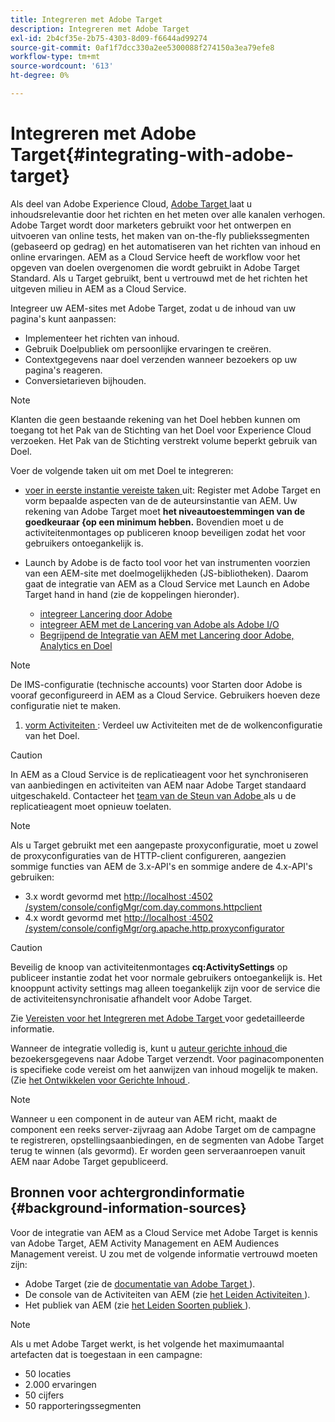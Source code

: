 ```yaml
---
title: Integreren met Adobe Target
description: Integreren met Adobe Target
exl-id: 2b4cf35e-2b75-4303-8d09-f6644ad99274
source-git-commit: 0af1f7dcc330a2ee5300088f274150a3ea79efe8
workflow-type: tm+mt
source-wordcount: '613'
ht-degree: 0%

---
```


# Integreren met Adobe Target{#integrating-with-adobe-target}

Als deel van Adobe Experience Cloud, [ Adobe Target ](https://business.adobe.com/products/target/adobe-target.html) laat u inhoudsrelevantie door het richten en het meten over alle kanalen verhogen. Adobe Target wordt door marketers gebruikt voor het ontwerpen en uitvoeren van online tests, het maken van on-the-fly publiekssegmenten (gebaseerd op gedrag) en het automatiseren van het richten van inhoud en online ervaringen. AEM as a Cloud Service heeft de workflow voor het opgeven van doelen overgenomen die wordt gebruikt in Adobe Target Standard. Als u Target gebruikt, bent u vertrouwd met de het richten het uitgeven milieu in AEM as a Cloud Service.

Integreer uw AEM-sites met Adobe Target, zodat u de inhoud van uw pagina&#39;s kunt aanpassen:

* Implementeer het richten van inhoud.
* Gebruik Doelpubliek om persoonlijke ervaringen te creëren.
* Contextgegevens naar doel verzenden wanneer bezoekers op uw pagina&#39;s reageren.
* Conversietarieven bijhouden.

>[!NOTE]
>
>Klanten die geen bestaande rekening van het Doel hebben kunnen om toegang tot het Pak van de Stichting van het Doel voor Experience Cloud verzoeken. Het Pak van de Stichting verstrekt volume beperkt gebruik van Doel.

Voer de volgende taken uit om met Doel te integreren:

* [ voer in eerste instantie vereiste taken ](https://experienceleague.adobe.com/docs/experience-manager-65/administering/integration/target-requirements.html) uit: Register met Adobe Target en vorm bepaalde aspecten van de de auteursinstantie van AEM. Uw rekening van Adobe Target moet **het niveautoestemmingen van de goedkeuraar {op een minimum hebben.** Bovendien moet u de activiteitenmontages op publiceren knoop beveiligen zodat het voor gebruikers ontoegankelijk is.

* Launch by Adobe is de facto tool voor het van instrumenten voorzien van een AEM-site met doelmogelijkheden (JS-bibliotheken). Daarom gaat de integratie van AEM as a Cloud Service met Launch en Adobe Target hand in hand (zie de koppelingen hieronder).

   * [ integreer Lancering door Adobe ](https://experienceleague.adobe.com/docs/experience-manager-learn/sites/integrations/experience-platform-data-collection-tags/overview.html)
   * [ integreer AEM met de Lancering van Adobe als Adobe I/O ](https://experienceleague.adobe.com/docs/experience-manager-learn/sites/integrations/experience-platform-data-collection-tags/overview.html)
   * [ Begrijpend de Integratie van AEM met Lancering door Adobe, Analytics en Doel ](https://experienceleague.adobe.com/docs/experience-manager-learn/sites/integrations/experience-platform-data-collection-tags/overview.html)

>[!NOTE]
>
>De IMS-configuratie (technische accounts) voor Starten door Adobe is vooraf geconfigureerd in AEM as a Cloud Service. Gebruikers hoeven deze configuratie niet te maken.

1. [ vorm Activiteiten ](https://experienceleague.adobe.com/docs/experience-manager-65/authoring/personalization/activitylib.html): Verdeel uw Activiteiten met de de wolkenconfiguratie van het Doel.

>[!CAUTION]
>
>In AEM as a Cloud Service is de replicatieagent voor het synchroniseren van aanbiedingen en activiteiten van AEM naar Adobe Target standaard uitgeschakeld. Contacteer het [ team van de Steun van Adobe ](https://experienceleague.adobe.com/?support-solution=General#support) als u de replicatieagent moet opnieuw toelaten.

>[!NOTE]
>
>Als u Target gebruikt met een aangepaste proxyconfiguratie, moet u zowel de proxyconfiguraties van de HTTP-client configureren, aangezien sommige functies van AEM de 3.x-API&#39;s en sommige andere de 4.x-API&#39;s gebruiken:
>
>* 3.x wordt gevormd met [ http://localhost :4502 /system/console/configMgr/com.day.commons.httpclient ](http://localhost:4502/system/console/configMgr/com.day.commons.httpclient)
>* 4.x wordt gevormd met [ http://localhost :4502 /system/console/configMgr/org.apache.http.proxyconfigurator ](http://localhost:4502/system/console/configMgr/org.apache.http.proxyconfigurator)
>

>[!CAUTION]
>
>Beveilig de knoop van activiteitenmontages **cq:ActivitySettings** op publiceer instantie zodat het voor normale gebruikers ontoegankelijk is. Het knooppunt activity settings mag alleen toegankelijk zijn voor de service die de activiteitensynchronisatie afhandelt voor Adobe Target.
>
>Zie [ Vereisten voor het Integreren met Adobe Target ](https://experienceleague.adobe.com/docs/experience-manager-65/administering/integration/target-requirements.html#securing-the-activity-settings-node) voor gedetailleerde informatie.

Wanneer de integratie volledig is, kunt u [ auteur gerichte inhoud ](https://experienceleague.adobe.com/docs/experience-manager-65/authoring/personalization/content-targeting-touch.html) die bezoekersgegevens naar Adobe Target verzendt. Voor paginacomponenten is specifieke code vereist om het aanwijzen van inhoud mogelijk te maken. (Zie [ het Ontwikkelen voor Gerichte Inhoud ](https://experienceleague.adobe.com/docs/experience-manager-65/developing/personlization/target.html).

>[!NOTE]
>
>Wanneer u een component in de auteur van AEM richt, maakt de component een reeks server-zijvraag aan Adobe Target om de campagne te registreren, opstellingsaanbiedingen, en de segmenten van Adobe Target terug te winnen (als gevormd). Er worden geen serveraanroepen vanuit AEM naar Adobe Target gepubliceerd.

## Bronnen voor achtergrondinformatie {#background-information-sources}

Voor de integratie van AEM as a Cloud Service met Adobe Target is kennis van Adobe Target, AEM Activity Management en AEM Audiences Management vereist. U zou met de volgende informatie vertrouwd moeten zijn:

* Adobe Target (zie de [ documentatie van Adobe Target ](https://experienceleague.adobe.com/docs/target/using/target-home.html)).
* De console van de Activiteiten van AEM (zie [ het Leiden Activiteiten ](https://experienceleague.adobe.com/docs/experience-manager-65/authoring/personalization/activitylib.html)).
* Het publiek van AEM (zie [ het Leiden Soorten publiek ](https://experienceleague.adobe.com/docs/experience-manager-65/authoring/personalization/managing-audiences.html)).

>[!NOTE]
>
>Als u met Adobe Target werkt, is het volgende het maximumaantal artefacten dat is toegestaan in een campagne:
>
>* 50 locaties
>* 2.000 ervaringen
>* 50 cijfers
>* 50 rapporteringssegmenten
